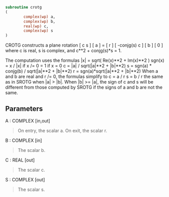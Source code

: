```fortran
subroutine crotg
(
        complex(wp) a,
        complex(wp) b,
        real(wp) c,
        complex(wp) s
)
```

CROTG constructs a plane rotation
[  c         s ] [ a ] = [ r ]
[ -conjg(s)  c ] [ b ]   [ 0 ]
where c is real, s is complex, and c**2 + conjg(s)*s = 1.

The computation uses the formulas
|x| = sqrt( Re(x)**2 + Im(x)**2 )
sgn(x) = x / |x|  if x /= 0
= 1        if x  = 0
c = |a| / sqrt(|a|**2 + |b|**2)
s = sgn(a) * conjg(b) / sqrt(|a|**2 + |b|**2)
r = sgn(a)*sqrt(|a|**2 + |b|**2)
When a and b are real and r /= 0, the formulas simplify to
c = a / r
s = b / r
the same as in SROTG when |a| > |b|.  When |b| >= |a|, the
sign of c and s will be different from those computed by SROTG
if the signs of a and b are not the same.

## Parameters
A : COMPLEX [in,out]
> On entry, the scalar a.
> On exit, the scalar r.

B : COMPLEX [in]
> The scalar b.

C : REAL [out]
> The scalar c.

S : COMPLEX [out]
> The scalar s.
